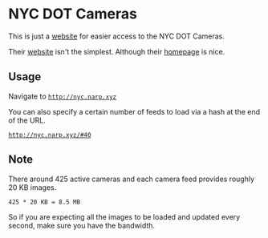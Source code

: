# NYC DOT Cameras

This is just a [website](http://nyc.narp.xyz) for easier access to the NYC DOT Cameras.

Their [website](http://dotsignals.org/multiview2.php) isn't the simplest.
Although their [homepage](http://dotsignals.org) is nice.

## Usage

Navigate to [`http://nyc.narp.xyz`](http://nyc.narp.xyz)

You can also specify a certain number of feeds to load via a hash at the end of
the URL.

[`http://nyc.narp.xyz/#40`](http://nyc.narp.xyz/#40)

## Note

There around 425 active cameras and each camera feed provides roughly 20 KB images.

`425 * 20 KB = 8.5 MB`

So if you are expecting all the images to be loaded and updated every second,
make sure you have the bandwidth.

